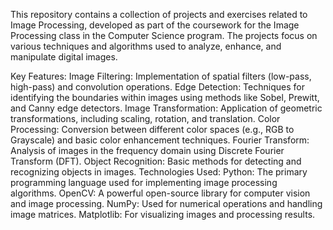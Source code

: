 This repository contains a collection of projects and exercises related to Image Processing, developed as part of the coursework for the Image Processing class in the Computer Science program. The projects focus on various techniques and algorithms used to analyze, enhance, and manipulate digital images.

Key Features:
Image Filtering: Implementation of spatial filters (low-pass, high-pass) and convolution operations.
Edge Detection: Techniques for identifying the boundaries within images using methods like Sobel, Prewitt, and Canny edge detectors.
Image Transformation: Application of geometric transformations, including scaling, rotation, and translation.
Color Processing: Conversion between different color spaces (e.g., RGB to Grayscale) and basic color enhancement techniques.
Fourier Transform: Analysis of images in the frequency domain using Discrete Fourier Transform (DFT).
Object Recognition: Basic methods for detecting and recognizing objects in images.
Technologies Used:
Python: The primary programming language used for implementing image processing algorithms.
OpenCV: A powerful open-source library for computer vision and image processing.
NumPy: Used for numerical operations and handling image matrices.
Matplotlib: For visualizing images and processing results.
